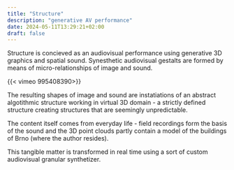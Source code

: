 ```yaml
---
title: "Structure"
description: "generative AV performance"
date: 2024-05-11T13:29:21+02:00
draft: false
---
```

Structure is concieved as an audiovisual performance using generative 3D graphics and spatial sound. Synesthetic audiovisual gestalts are formed by means of micro-relationships of image and sound.

{{< vimeo 995408390>}}

The resulting shapes of image and sound are instatiations of an abstract algotithmic structure working in virtual 3D domain - a strictly defined structure creating structures that are seemingly unpredictable.

The content itself comes from everyday life - field recordings form the basis of the sound and the 3D point clouds partly contain a model of the buildings of Brno (where the author resides).

This tangible matter is transformed in real time using a sort of custom audiovisual granular synthetizer.